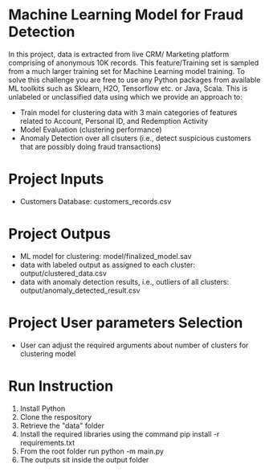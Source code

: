 # Machine Learning Model for Fraud Detection

In this project, data is extracted from live CRM/ Marketing platform comprising of anonymous 10K records. This feature/Training set is sampled from a much larger training set for Machine Learning model training. To solve this challenge you are free to use any Python packages from available ML toolkits such as Sklearn, H2O, Tensorflow etc. or Java, Scala.
This is unlabeled or unclassified data using which we provide an approach to:
 
* Train model for clustering data with 3 main categories of features related to Account, Personal ID, and Redemption Activity 
* Model Evaluation (clustering performance)
* Anomaly Detection over all clsuters (i.e., detect suspicious customers that are possibly doing fraud transactions)
 
# Project Inputs

* Customers Database: customers_records.csv

# Project Outpus

* ML model for clustering: model/finalized_model.sav
* data with labeled output as assigned to each cluster: output/clustered_data.csv
* data with anomaly detection results, i.e., outliers of all clusters: output/anomaly_detected_result.csv

# Project User parameters Selection

* User can adjust the required arguments about number of clusters for clustering model

# Run Instruction

1.	Install Python
2.	Clone the respository
3.	Retrieve the "data" folder
4.	Install the required libraries using the command pip install -r requirements.txt
5.	From the root folder run python -m main.py 
6.	The outputs sit inside the output folder

